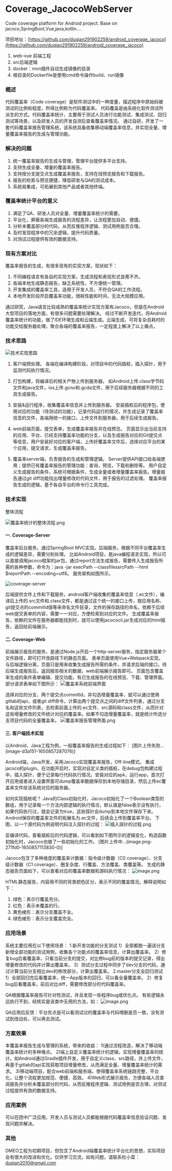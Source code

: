 # Coverage_JacocoWebServer
Code coverage platform for Android project.
Base on jacoco,SpringBoot,Vue,java,kotlin....

项目地址：[https://github.com/duqian291902259/android_coverage_jacoco](https://github.com/duqian291902259/android_coverage_jacoco)


1. web-vue 前端工程
1. src后端逻辑
1. docker：mvn插件自动生成镜像的目录
1. 根目录的Dockerfile是使用cmd命令操作build、run镜像


### 概述
代码覆盖率（Code coverage）是软件测试中的一种度量，描述程序中原始码被测试的比例和程度，所得比例称为代码覆盖率。 代码覆盖是由系统化软件测试所派生的方式。代码覆盖率统计，主要用于测试人员进行功能测试、集成测试、回归测试等场景，以及研发人员的开发自测后查看覆盖率情况。
通过自研，开发了一套代码覆盖率报告管理系统，该系统具备收集移动端覆盖率信息，并实现全量、增量覆盖率报告的生成与管理功能。

### 解决的问题
1.	统一覆盖率报告的生成与管理，管理平台提供多平台支持。
2.	支持生成全量、增量的覆盖率报告。
3.	支持按分支提交点生成覆盖率报告，支持在线预览报告和下载报告。
4.	报告的检索与预览便捷，降低研发与QA的测试成本。
5.	系统易集成，可拓展到其他产品或者其他终端。
### 覆盖率统计平台的意义
1.	满足了QA、研发人员对全量、增量覆盖率统计的需要。
2.	平台化，屏蔽各端生成报告的流程差异，让流程更加自动、便捷。
3.	分析未覆盖部分的代码，从而反推程序逻辑、测试用例是否合理。
4.	及时发现程序中的冗余逻辑，提升代码质量。
5.	对测试过程提供有效的数据支持。

### 现有方案对比
覆盖率报告的生成，有很多现有的实现方案，现状如下：
1.	不同编程语言有各自的实现方案，生成流程和表现形式良莠不齐。
2.	各端本地生成静态报告，缺乏系统性，不方便统一管理。
3.	开发集成的覆盖率工具，适用于开发人员，不符合QA的工作流程。
4.	本地开发阶段开启覆盖率功能，很耗性能和时间，无法大规模应用。

通过研究，Java语言比较成熟的覆盖率统计实现方案有Jacoco，但是在Android大型项目的落地方面，有很多问题需要处理解决。
经过不断开发迭代，将Android覆盖率统计的功能，做了IDE环境生成和云端生成。云端生成，可将复杂且耗时的功能交给服务器处理，聚合各端的覆盖率报告，一定程度上解决了以上痛点。

### 技术思路

![技术实现思路](https://upload-images.jianshu.io/upload_images/2001922-7ae18caac64392ce.png?imageMogr2/auto-orient/strip%7CimageView2/2/w/1240)

1)	客户端预处理。
各端在编译构建阶段，对项目中的代码插桩，插入探针，用于监测代码执行情况。

2)	打包构建，将编译后的相关产物上传到服务器。
如Android上传.class字节码文件和java文件，ios上传.gcno和.gcda文件，用于后续服务器根据不同的工具生成报告。

3)	安装&运行程序，收集覆盖率信息并上传到服务器。
安装插桩后的程序包，使用对应的功能（待测试的功能），记录代码运行的情况，并生成记录了覆盖率信息的文件，各端用统一的接口，上传文件到服务器，用于后续生成报告。

4)	web前端页面，提交表单，生成覆盖率报告并在线预览。
页面显示出当前支持的应用、平台、已经支持覆盖率功能的分支，以及生成报告对应的Git提交点等信息，用户安装好对应的客户端，上传好覆盖率文件后，选择对应平台的某个应用，提交请求，生成覆盖率报告。

5)	覆盖率server端，负责报告的生成和管理逻辑。
Server提供API接口给各端使用；提供已有覆盖率报告的管理功能：查询，预览，下载和删除等。
用户自定义生成报告的条件，系统可根据条件，生成全量或者增量覆盖率报告。增量报告通过git diff功能找出增量修改的代码文件，用于报告的过滤处理。
覆盖率报告生成的逻辑，基于各自平台的命令行工具完成。

### 技术实现
整体流程

![覆盖率统计的整体流程.png](https://upload-images.jianshu.io/upload_images/2001922-69660c62a5599edf.png?imageMogr2/auto-orient/strip%7CimageView2/2/w/1240)

#### 一.	Coverage-Server
覆盖率后台服务，通过SpringBoot MVC实现。后端服务，根据不同平台覆盖率生成的逻辑差异，需要分别处理。
比如Android项目，是java编程语言实现，所以可以直接调用jacoco框架的jar包，通过report方法生成报告，需要传入生成报告所需的各种参数，命令为：java -jar execPath --classfilessrcPath --html $reportPath --encoding=utf8。
服务架构如图所示。

![coverage-server](https://upload-images.jianshu.io/upload_images/2001922-7f308049844ab197.png?imageMogr2/auto-orient/strip%7CimageView2/2/w/1240)

后端提供文件上传和下载服务，android客户端收集的覆盖率信息（.ec文件），编译后上传的.src文件和.class文件，都是通过这个统一的接口上传，按应用名称、git提交点的commitId值等来命名文件目录，文件的保存路径的命名，依赖于后续web提交表单的内容，需要一一对应，方便检索到对应的文件。
生成覆盖率报告，依赖的文件在服务器都能找到时，就可以使用jacococli.jar生成对应的html报告，返回给前端展示。

#### 二.	Coverage-Web
前端展示报告的服务，是通过Node.js开启一个http-server服务，指定服务器某个文件路径，即可打开改路径下的静态页面。
表单页面使用Vue+Webpack实现，与后端逻辑分离，页面只是用来收集生成报告所需的条件，并请求后端的接口，待后端生成报告后，返回报告相关的数据，web前端展示报告即可。
页面包含覆盖率生成的条件表单编辑、提交功能，有已生成报告的在线预览、下载、管理界面。部分请求表单如下图所示：
![覆盖率系统前端界面](https://upload-images.jianshu.io/upload_images/2001922-780303401a6f6a7f.png?imageMogr2/auto-orient/strip%7CimageView2/2/w/1240)

选择对应的分支、两个提交点commitId，并勾选增量覆盖率，就可以通过使用gitlab的api，或者git diff命令，计算出两个提交点之间的diff文件列表，通过分支名和这些文件列表，去检索前面上传的.ec文件、src源码和class文件，从而针对这些增量修改的文件统计对应的覆盖率。如果不勾选增量覆盖率，就是统计所选分支项目代码的全量覆盖率。
![覆盖率报告管理界面.png](https://upload-images.jianshu.io/upload_images/2001922-768bb4248ea731d6.png?imageMogr2/auto-orient/strip%7CimageView2/2/w/1240)


#### 三.	客户端技术实现
以Android、Java工程为例，一般覆盖率报告的生成过程如下：
[图片上传失败...(image-d3a151-1650857287076)]

Android端，Java开发，采用Jacoco实现覆盖率报告，Off-line模式。
集成jacoco的plugin，在功能开启时，实现对自定义类的插桩，在debug包构建过程中，插入探针，便于记录每行代码执行情况。安装对应的apk，运行app，首次打开应用或者进入设置界面可dump覆盖率数据保存到本地存储目录，然后上传ec覆盖率文件给该系统对应的服务器。

如何实现插桩呢？
Java的Class初始化时，Jacoco初始化了一个Boolean类型的数组，用于记录每一个方法内部逻辑的执行情况，默认值是false表示没有执行，如果代码执行过，就会记录为true，这些探针会dump到本地文件保存下来。Android保存的覆盖率文件的拓展名为.ec文件，后续会上传到覆盖率平台。
下图，以一个源代码为例说明代码注入探针的过程：
![插入探针的过程.png](https://upload-images.jianshu.io/upload_images/2001922-6c02368ed2b3cd6f.png?imageMogr2/auto-orient/strip%7CimageView2/2/w/1240)

反编译代码，查看插桩后的代码逻辑，可以看到如下图所示的逻辑变化，构造函数初始化时，Jacoco也做了一些初始化的工作。
 [图片上传中...(image.png-271fd0-1650857113830-0)]

Jacoco包含了多种维度的覆盖率计数器：指令级计数器（C0 coverage）、分支级计数器（C1 coverage）、圈复杂度、行覆盖、方法覆盖、类覆盖等。 
生成的静态报告页面如下，可以查看对应的覆盖率数据和源码执行情况：
![image.png](https://upload-images.jianshu.io/upload_images/2001922-f5159c5debd3171e.png?imageMogr2/auto-orient/strip%7CimageView2/2/w/1240)

HTML静态报告，内容用不同的背景颜色区分，表示不同的覆盖情况。解释说明如下：
1.	绿色：表示行覆盖充分。
2.	红色：表示未覆盖的行。
3.	黄色棱形：表示分支覆盖不全。
4.	绿色棱形：表示分支覆盖完全。

### 应用场景
系统主要应用在以下使用场景：
1.新开发功能的分支测试
1）全部都跑一遍该分支新增全部功能的测试用例，收集各个功能点的覆盖率信息，计算出覆盖率。
2）修复bug后看覆盖率，只看当前分支的提交，对比修bug前的版本的提交记录，得出增量修改的代码并计算出覆盖率。
3）测试分支过程中同步了dev分支的代码，通过计算当前分支相比dev的修改部分，计算出覆盖率。
2.master分支全回归测试
1）全部回归完后看覆盖率，统一App版本的回归，可以看全量覆盖率。
2）修复bug后看覆盖率，前后对比diff，需要修改部分的代码覆盖率。 

QA根据覆盖率报告可针对性测试，并且发现一些程序bug或优化点。
有些逻辑永远执行不到，经核实是该类中无用的方法，如：
![image.png](https://upload-images.jianshu.io/upload_images/2001922-15ff8ec269a14cf7.png?imageMogr2/auto-orient/strip%7CimageView2/2/w/1240)

QA应用后反馈：平台优点是可以看测试过的覆盖率与代码增删是否一致，没有测试到改动处，可以再去测试。

### 方案效果
本覆盖率报告生成与管理的系统，带来的收益：
1)通过流程改造，解决了移动端覆盖率统计的多种难点。
2)端上自定义覆盖率统计的逻辑，实现增量覆盖率的统计。如Android通过Gradle插件开发，用于自定义class、src路径，并上传文件，再基于gitlab的api实现获取项目增量修改，从而满足全量、增量覆盖率统计的需求。
3)移动端项目，配合web前端和服务端，使得覆盖率系统链路完整，平台化，让整个流程更加规范、便捷、高效。
4)Web形式展示报告，方便各端人员查阅报告并分析未覆盖部分的代码，从而反推程序逻辑、测试用例是否合理，对测试过程提供有效的数据支持。


### 应用案例
可以在团中广泛应用，开发人员与测试人员都能根据代码覆盖率信息验证问题、发现问题并解决。

### 其他
DMEO工程为初期项目，但包含了Android端覆盖率统计平台化的思想，实际项目会有很大的改进和优化。仅供学习交流，如有问题，请联系杜小菜：duqian2010@gmail.com